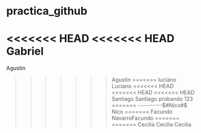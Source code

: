 # practica_github
<<<<<<< HEAD
<<<<<<< HEAD
Gabriel
=======
Agustin
>>>>>>> Agustin
=======
luciano
>>>>>>> Luciano
<<<<<<< HEAD
<<<<<<< HEAD
<<<<<<< HEAD
Santiago
>>>>>>> Santiago
probando 123
=======
----------$#Nico#$
>>>>>>> Nico
=======
Facundo
>>>>>>> NavarroFacundo
=======
=======
Cecilia
>>>>>>> Cecilia
>>>>>>> Cecilia
